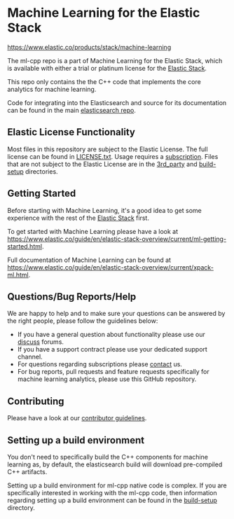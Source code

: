 # Machine Learning for the Elastic Stack

<https://www.elastic.co/products/stack/machine-learning>

The ml-cpp repo is a part of Machine Learning for the Elastic Stack, which is
available with either a trial or platinum license for the
[Elastic Stack](https://www.elastic.co/products).

This repo only contains the the C++ code that implements the core analytics for
machine learning.

Code for integrating into the Elasticsearch and source for its documentation can
be found in the main
[elasticsearch repo](https://github.com/elastic/elasticsearch).

## Elastic License Functionality

Most files in this repository are subject to the Elastic License. The full
license can be found in [LICENSE.txt](LICENSE.txt). Usage requires a
[subscription](https://www.elastic.co/subscriptions). Files that are not
subject to the Elastic License are in the [3rd_party](3rd_party) and
[build-setup](build-setup) directories.

## Getting Started

Before starting with Machine Learning, it's a good idea to get some experience
with the rest of the
[Elastic Stack](https://www.elastic.co/guide/en/elastic-stack/current/index.html)
first.

To get started with Machine Learning please have a look at
<https://www.elastic.co/guide/en/elastic-stack-overview/current/ml-getting-started.html>.

Full documentation of Machine Learning can be found at
<https://www.elastic.co/guide/en/elastic-stack-overview/current/xpack-ml.html>.

## Questions/Bug Reports/Help

We are happy to help and to make sure your questions can be answered by the
right people, please follow the guidelines below:

* If you have a general question about functionality please use our
  [discuss](https://discuss.elastic.co/tags/c/elasticsearch/machine-learning)
  forums.
* If you have a support contract please use your dedicated support channel.
* For questions regarding subscriptions please
  [contact](https://www.elastic.co/subscriptions#request-info) us.
* For bug reports, pull requests and feature requests specifically for machine
  learning analytics, please use this GitHub repository.

## Contributing

Please have a look at our [contributor guidelines](CONTRIBUTING.md).

## Setting up a build environment

You don't need to specifically build the C++ components for machine learning as,
by default, the elasticsearch build will download pre-compiled C++ artifacts.

Setting up a build environment for ml-cpp native code is complex. If you are
specifically interested in working with the ml-cpp code, then information
regarding setting up a build environment can be found in the
[build-setup](build-setup) directory.

